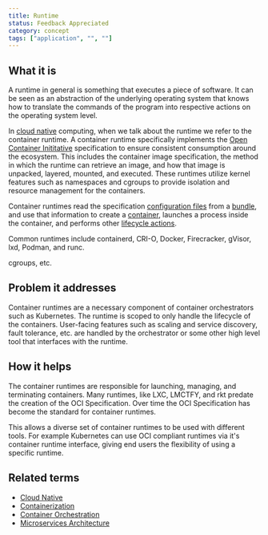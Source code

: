 ```yaml
---
title: Runtime
status: Feedback Appreciated
category: concept
tags: ["application", "", ""]
---
```


## What it is

A runtime in general is something that executes a piece of software. 
It can be seen as an abstraction of the underlying operating system that knows how to translate the commands of the program into respective actions on the operating system level. 

In [cloud native](/cloud-native-apps/) computing, when we talk about the runtime we refer to the container runtime. A container runtime specifically implements the [Open Container Inititative](https://opencontainers.org/) specification to ensure consistent consumption around the ecosystem. This includes the container image specification, the method in which the runtime can retrieve an image, and how that image is unpacked, layered, mounted, and executed. These runtimes utilize kernel features such as namespaces and cgroups to provide isolation and resource management for the containers.

Container runtimes read the specification [configuration files](https://github.com/opencontainers/runtime-spec/blob/main/glossary.md#configuration) from a [bundle](https://github.com/opencontainers/runtime-spec/blob/main/glossary.md#bundle), and use that information to create a [container](https://github.com/opencontainers/runtime-spec/blob/main/glossary.md#container), launches a process inside the container, and performs other [lifecycle actions](https://github.com/opencontainers/runtime-spec/blob/main/runtime.md).

Common runtimes include containerd, CRI-O, Docker, Firecracker, gVisor, lxd, Podman, and runc. 

cgroups, etc.

## Problem it addresses

Container runtimes are a necessary component of container orchestrators such as Kubernetes. The runtime is scoped to only handle the lifecycle of the containers. User-facing features such as scaling and service discovery, fault tolerance, etc. are handled by the orchestrator or some other high level tool that interfaces with the runtime. 

## How it helps

The container runtimes are responsible for launching, managing, and terminating containers. Many runtimes, like LXC, LMCTFY, and rkt predate the creation of the OCI Specification. Over time the OCI Specification has become the standard for container runtimes. 

This allows a diverse set of container runtimes to be used with different tools. For example Kubernetes can use OCI compliant runtimes via it's container runtime interface, giving end users the flexibility of using a specific runtime. 




## Related terms

- [Cloud Native](https://glossary.cncf.io/cloud-native-apps/)
- [Containerization](https://glossary.cncf.io/containerization/)
- [Container Orchestration](https://glossary.cncf.io/container-orchestration/)
- [Microservices Architecture](https://glossary.cncf.io/microservices-architecture/)
